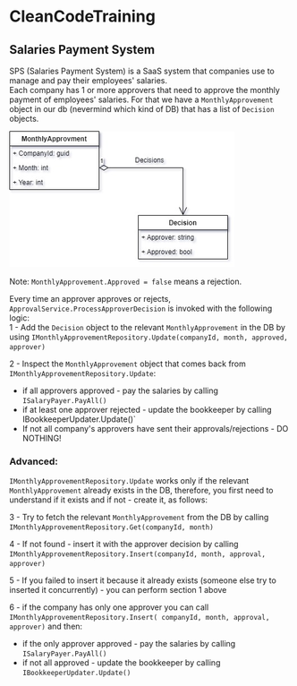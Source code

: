 # CleanCodeTraining

## Salaries Payment System

SPS (Salaries Payment System) is a SaaS system that companies use to manage and pay their employees' salaries.  
Each company has 1 or more approvers that need to approve the monthly payment of employees' salaries.
For that we have a `MonthlyApprovement` object in our db (nevermind which kind of DB) that has a list of `Decision` objects.

![alt text](MonthlyPayment.jpg)  

Note: `MonthlyApprovement.Approved = false` means a rejection.

Every time an approver approves or rejects, `ApprovalService.ProcessApproverDecision` is invoked with the following logic:  
1 - Add the `Decision` object to the relevant `MonthlyApprovement` in the DB by using `IMonthlyApprovementRepository.Update(companyId, month, approved, approver)`

2 - Inspect the `MonthlyApprovement` object that comes back from  `IMonthlyApprovementRepository.Update`:
- if all approvers approved - pay the salaries by calling `ISalaryPayer.PayAll()`
- if at least one approver rejected - update the bookkeeper by calling IBookkeeperUpdater.Update()`
- If not all company's approvers have sent their approvals/rejections - DO NOTHING!

### Advanced:  

`IMonthlyApprovementRepository.Update` works only if the relevant `MonthlyApprovement` already exists in the DB, therefore, you first need to understand if it exists and if not - create it, as follows:

3 - Try to fetch the relevant `MonthlyApprovement` from the DB by calling `IMonthlyApprovementRepository.Get(companyId, month)`

4 - If not found - insert it with the approver decision by calling  `IMonthlyApprovementRepository.Insert(companyId, month, approval, approver)`

5 - If you failed to insert it because it already exists (someone else try to inserted it concurrently) - you can perform section 1 above

6 - if the company has only one approver you can call `IMonthlyApprovementRepository.Insert( companyId, month, approval, approver)` and then:
- if the only approver approved - pay the salaries by calling `ISalaryPayer.PayAll()`
- if not all approved - update the bookkeeper by calling `IBookkeeperUpdater.Update()`
